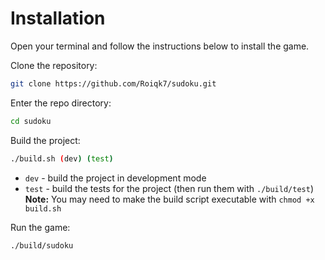 # Installation

Open your terminal and follow the instructions below to install the game.

Clone the repository:

```bash
git clone https://github.com/Roiqk7/sudoku.git
```

Enter the repo directory:

```bash
cd sudoku
```

Build the project:

```bash
./build.sh (dev) (test)
```
* `dev` - build the project in development mode
* `test` - build the tests for the project (then run them with `./build/test`)
**Note:** You may need to make the build script executable with `chmod +x build.sh`

Run the game:

```bash
./build/sudoku
```